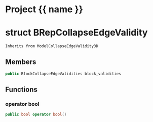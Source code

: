 <script setup>
import {useRoute} from 'vitepress'
const {path} = useRoute()
const tokens = path.split('/')
const words = tokens[2].split('-');
for (let i = 0; i < words.length; i++) {
    words[i] = words[i].charAt(0).toUpperCase() + words[i].slice(1);
    words[i] = words[i].replace('geode', 'Geode')
}
const name = words.join('-');
</script>
# Project {{ name }}

# struct BRepCollapseEdgeValidity


```cpp
Inherits from ModelCollapseEdgeValidity3D
```



## Members

```cpp
public BlockCollapseEdgeValidities block_validities

```



## Functions

### operator bool

```cpp
public bool operator bool()
```




